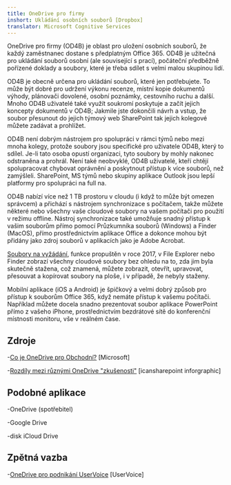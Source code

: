 ```yaml
---
title: OneDrive pro firmy
inshort: Ukládání osobních souborů [Dropbox]
translator: Microsoft Cognitive Services
---
```



OneDrive pro firmy (OD4B) je oblast pro uložení osobních souborů, že každý zaměstnanec dostane s předplatným Office 365. OD4B je užitečná pro ukládání souborů osobní (ale související s prací), počáteční předběžně pořízené doklady a soubory, které je třeba sdílet s velmi malou skupinou lidí.

OD4B je obecně určena pro ukládání souborů, které jen potřebujete. To může být dobré pro udržení výkonu recenze, místní kopie dokumentů výhody, plánovači dovolené, osobní poznámky, cestovního ruchu a další. Mnoho OD4B uživatelé také využít soukromí poskytuje a začít jejich koncepty dokumentů v OD4B; Jakmile jste dokončili návrh a vstup, že soubor přesunout do jejich týmový web SharePoint tak jejich kolegové můžete zadávat a prohlížet.

OD4B není dobrým nástrojem pro spolupráci v rámci týmů nebo mezi mnoha kolegy, protože soubory jsou specifické pro uživatele OD4B, který to sdílel. Je-li tato osoba opustí organizaci, tyto soubory by mohly nakonec odstraněna a prohrál. Není také neobvyklé, OD4B uživatelé, kteří chtějí spolupracovat chybovat oprávnění a poskytnout přístup k více souborů, než zamýšleli. SharePoint, MS týmů nebo skupiny aplikace Outlook jsou lepší platformy pro spolupráci na full na.

OD4B nabízí více než 1 TB prostoru v cloudu (i když to může být omezen správcem) a přichází s nástrojem synchronizace s počítačem, takže můžete některé nebo všechny vaše cloudové soubory na vašem počítači pro použití v režimu offline. Nástroj synchronizace také umožňuje snadný přístup k vašim souborům přímo pomocí Průzkumníka souborů (Windows) a Finder (MacOS), přímo prostřednictvím aplikace Office a dokonce mohou být přidány jako zdroj souborů v aplikacích jako je Adobe Acrobat. 

[Soubory na vyžádání](https://blogs.office.com/en-us/2017/05/11/introducing-onedrive-files-on-demand-and-additional-features-making-it-easier-to-access-and-share-files/), funkce propuštěn v roce 2017, v File Explorer nebo Finder zobrazí všechny cloudové soubory bez ohledu na to, zda jim byla skutečně stažena, což znamená, můžete zobrazit, otevřít, upravovat, přesouvat a kopírovat soubory na ploše, i v případě, že nebyly staženy.

Mobilní aplikace (iOS a Android) je špičkový a velmi dobrý způsob pro přístup k souborům Office 365, když nemáte přístup k vašemu počítači. Například můžete docela snadno prezentovat soubor aplikace PowerPoint přímo z vašeho iPhone, prostřednictvím bezdrátové sítě do konferenční místnosti monitoru, vše v reálném čase.

Zdroje
---------

-[Co je OneDrive pro
    Obchodní?](https://support.office.com/en-us/article/What-is-OneDrive-for-Business-187f90af-056f-47c0-9656-cc0ddca7fdc2)
    \[Microsoft\]

-[Rozdíly mezi různými OneDrive
    "zkušenosti"](http://icsh.pt/OneDriveTree) \[icansharepoint
    inforgraphic\]

Podobné aplikace
--------------------

-OneDrive (spotřebitel)

-Google Drive

-disk iCloud Drive

Zpětná vazba
---------

-[OneDrive pro podnikání UserVoice](https://onedrive.uservoice.com/forums/262982-onedrive/category/86090-onedrive-for-business)
    \[UserVoice\]


